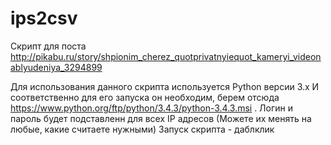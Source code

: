 # ips2csv

Скрипт для поста http://pikabu.ru/story/shpionim_cherez_quotprivatnyiequot_kameryi_videonablyudeniya_3294899

Для использования данного скрипта используется Python версии 3.x
И соответственно для его запуска он необходим, берем отсюда https://www.python.org/ftp/python/3.4.3/python-3.4.3.msi .
Логин и пароль будет подставленн для всех IP адресов (Можете их менять на любые, какие считаете нужными)
Запуск скрипта - даблклик

